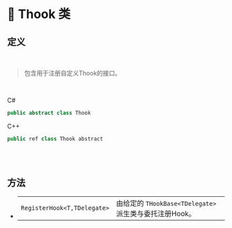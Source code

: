 # 🔖 Thook 类

## 定义

<br>

> 包含用于注册自定义Thook的接口。

<br>

C#
```C#
public abstract class Thook
```
C++
```C++
public ref class Thook abstract
```
<br>

<br>

## 方法

- 
    |||
    |-|-|
    |`RegisterHook<T,TDelegate>`|由给定的 `THookBase<TDelegate>` 派生类与委托注册Hook。|